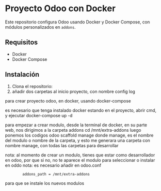 # Proyecto Odoo con Docker

Este repositorio configura Odoo usando Docker y Docker Compose, con módulos personalizados en `addons`.

## Requisitos

- Docker
- Docker Compose

## Instalación

1. Clona el repositorio:
2. añadir dos carpetas al inicio proyecto, con nombre
    config
    log

para crear proyecto odoo, en docker, usando docker-compose

es necesario que tenga instalado docker
estando en el proyecto, abrir cmd, y ejecutar 
    docker-compose up -d

para empezar a crear modulo, desde la terminal de docker, en su parte web, nos dirigimos a la carpeta addons
	cd /mnt/extra-addons
luego ponemos los codigos
	odoo scaffold manage
donde manage, es el nombre del modulo o nombre de la carpeta, y esto me generara una carpeta con nombre manage, con todas las carpetas para desarrollar

nota: al momento de crear un modulo, tienes que estar como desarrollador en odoo, por que si no, no te aparece el modulo para seleccionar o instalar en oddo
nota: es necesario añadir en odoo.conf 

			addons_path = /mnt/extra-addons

para que se instale los nuevos modulos